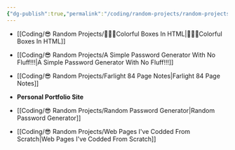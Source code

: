 ```yaml
---
{"dg-publish":true,"permalink":"/coding/random-projects/random-projects/","dgPassFrontmatter":true,"noteIcon":"3","created":"2023-12-12T00:57:09.993+05:30","updated":"2024-01-13T12:29:56.072+05:30"}
---
```



- [[Coding/😎 Random Projects/👩🏻‍💻Colorful Boxes In HTML\|👩🏻‍💻Colorful Boxes In HTML]]
- [[Coding/😎 Random Projects/A Simple Password Generator With No Fluff!!!\|A Simple Password Generator With No Fluff!!!]]
- [[Coding/😎 Random Projects/Farlight 84 Page Notes\|Farlight 84 Page Notes]]
- **Personal Portfolio Site**

- [[Coding/😎 Random Projects/Random Password Generator\|Random Password Generator]]
- [[Coding/😎 Random Projects/Web Pages I've Codded From Scratch\|Web Pages I've Codded From Scratch]]

